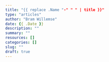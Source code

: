 ```yaml
---
title: "{{ replace .Name "-" " " | title }}"
type: "articles"
author: "Bram Willemse"
date: {{ .Date }}
description: ""
summary: ""
resources: []
categories: []
slug: ""
draft: true
---
```

